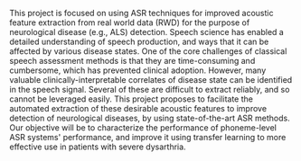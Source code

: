 
This project is focused on using ASR techniques for improved acoustic feature extraction from real world data (RWD) for the purpose of neurological disease (e.g., ALS) detection. Speech science has enabled a detailed understanding of speech production, and ways that it can be affected by various disease states. One of the core challenges of classical speech assessment methods is that they are time-consuming and cumbersome, which has prevented clinical adoption. However, many valuable clinically-interpretable correlates of disease state can be identified in the speech signal. Several of these are difficult to extract reliably, and so cannot be leveraged easily. This project proposes to facilitate the automated extraction of these desirable acoustic features to improve detection of neurological diseases, by using state-of-the-art ASR methods. Our objective will be to characterize the performance of phoneme-level ASR systems' performance, and improve it using transfer learning to more effective use in patients with severe dysarthria.
